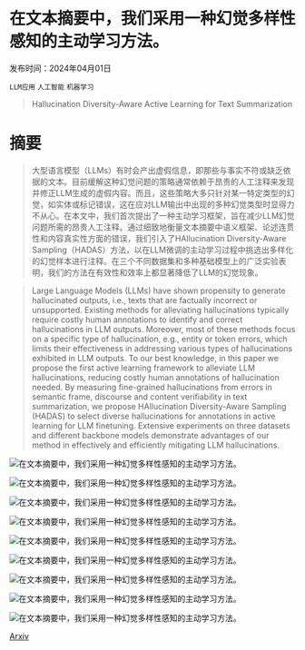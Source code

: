 # 在文本摘要中，我们采用一种幻觉多样性感知的主动学习方法。

发布时间：2024年04月01日

`LLM应用` `人工智能` `机器学习`

> Hallucination Diversity-Aware Active Learning for Text Summarization

# 摘要

> 大型语言模型（LLMs）有时会产出虚假信息，即那些与事实不符或缺乏依据的文本。目前缓解这种幻觉问题的策略通常依赖于昂贵的人工注释来发现并修正LLM生成的虚假内容。而且，这些策略大多只针对某一特定类型的幻觉，如实体或标记错误，这在应对LLM输出中出现的多种幻觉类型时显得力不从心。在本文中，我们首次提出了一种主动学习框架，旨在减少LLM幻觉问题所需的昂贵人工注释。通过细致地衡量文本摘要中语义框架、论述连贯性和内容真实性方面的错误，我们引入了HAllucination Diversity-Aware Sampling（HADAS）方法，以在LLM微调的主动学习过程中挑选出多样化的幻觉样本进行注释。在三个不同数据集和多种基础模型上的广泛实验表明，我们的方法在有效性和效率上都显著降低了LLM的幻觉现象。

> Large Language Models (LLMs) have shown propensity to generate hallucinated outputs, i.e., texts that are factually incorrect or unsupported. Existing methods for alleviating hallucinations typically require costly human annotations to identify and correct hallucinations in LLM outputs. Moreover, most of these methods focus on a specific type of hallucination, e.g., entity or token errors, which limits their effectiveness in addressing various types of hallucinations exhibited in LLM outputs. To our best knowledge, in this paper we propose the first active learning framework to alleviate LLM hallucinations, reducing costly human annotations of hallucination needed. By measuring fine-grained hallucinations from errors in semantic frame, discourse and content verifiability in text summarization, we propose HAllucination Diversity-Aware Sampling (HADAS) to select diverse hallucinations for annotations in active learning for LLM finetuning. Extensive experiments on three datasets and different backbone models demonstrate advantages of our method in effectively and efficiently mitigating LLM hallucinations.

![在文本摘要中，我们采用一种幻觉多样性感知的主动学习方法。](../../../paper_images/2404.01588/x1.png)

![在文本摘要中，我们采用一种幻觉多样性感知的主动学习方法。](../../../paper_images/2404.01588/x2.png)

![在文本摘要中，我们采用一种幻觉多样性感知的主动学习方法。](../../../paper_images/2404.01588/x3.png)

![在文本摘要中，我们采用一种幻觉多样性感知的主动学习方法。](../../../paper_images/2404.01588/x4.png)

![在文本摘要中，我们采用一种幻觉多样性感知的主动学习方法。](../../../paper_images/2404.01588/x5.png)

![在文本摘要中，我们采用一种幻觉多样性感知的主动学习方法。](../../../paper_images/2404.01588/x6.png)

![在文本摘要中，我们采用一种幻觉多样性感知的主动学习方法。](../../../paper_images/2404.01588/x7.png)

![在文本摘要中，我们采用一种幻觉多样性感知的主动学习方法。](../../../paper_images/2404.01588/x8.png)

![在文本摘要中，我们采用一种幻觉多样性感知的主动学习方法。](../../../paper_images/2404.01588/x9.png)

[Arxiv](https://arxiv.org/abs/2404.01588)